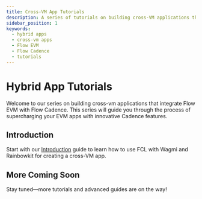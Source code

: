 ```yaml
---
title: Cross-VM App Tutorials
description: A series of tutorials on building cross-VM applications that integrate Flow EVM with Flow Cadence.
sidebar_position: 1
keywords:
  - hybrid apps
  - cross-vm apps
  - Flow EVM
  - Flow Cadence
  - tutorials
---
```


# Hybrid App Tutorials

Welcome to our series on building cross-vm applications that integrate Flow EVM with Flow Cadence. This series will guide you through the process of supercharging your EVM apps with innovative Cadence features.

## Introduction

Start with our [Introduction](./introduction.md) guide to learn how to use FCL with Wagmi and Rainbowkit for creating a cross-VM app.

## More Coming Soon

Stay tuned—more tutorials and advanced guides are on the way!
